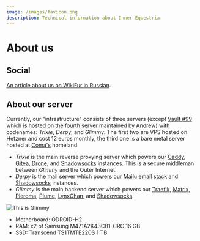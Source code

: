 ```yaml
---
image: /images/favicon.png
description: Technical information about Inner Equestria.
---
```


# About us

## Social

[An article about us on WikiFur in Russian](https://ru.wikifur.com/wiki/Inner_Equestria).

## About our server

Currently, our "infrastructure" consists of three servers (except [Vault #99](/how/peertube.md) which is hosted on the fourth server maintained by [Andrew](https://amorgan.xyz/)) with codenames: _Trixie_, _Derpy_, and _Glimmy_. The first two are VPS hosted on Hetzner and cost 12 euros monthly, the third one is a bare metal server hosted at [Coma's](/who/commagray.md) homeland.

- _Trixie_ is the main reverse proxying server which powers our [Caddy](https://caddyserver.com), [Gitea](/how/gitea.md), [Drone](https://drone.io), and [Shadowsocks](/how/shadowsocks.md) instances. This is a secure middleman between _Glimmy_ and the Outer Internet.
- _Derpy_ is the mail server which powers our [Mailu email stack](/how/email.md) and [Shadowsocks](/how/shadowsocks.md) instances.
- _Glimmy_ is the main backend server which powers our [Traefik](https://traefik.io), [Matrix](/how/matrix.md), [Pleroma](/how/pleroma.md), [Plume](/how/plume.md), [LynxChan](/how/lynxchan.md), and [Shadowsocks](/how/shadowsocks.md).

![This is Glimmy](/images/glimmy_naked.jpg)

- Motherboard: ODROID-H2
- RAM: x2 of Samsung M471A2K43CB1-CRC 16 GB
- SSD: Transcend TS1TMTE220S 1 TB
